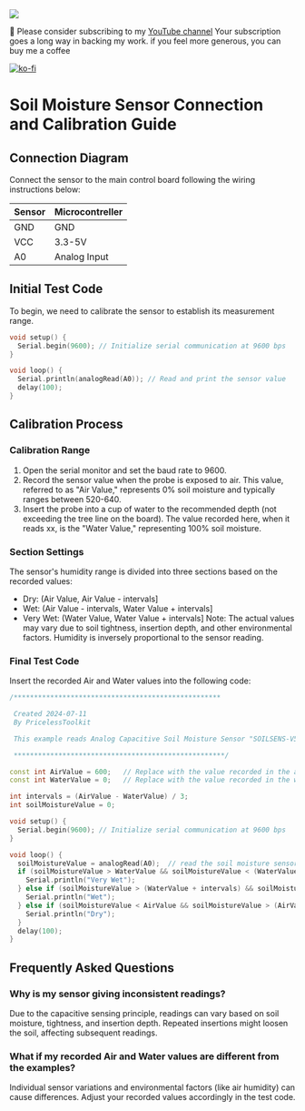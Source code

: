 <img src="https://raw.githubusercontent.com/PricelessToolkit/SOILSENS-V5/main/img/banner.jpg"/>

🤗 Please consider subscribing to my [YouTube channel](https://www.youtube.com/@PricelessToolkit/videos) Your subscription goes a long way in backing my work. if you feel more generous, you can buy me a coffee


[![ko-fi](https://ko-fi.com/img/githubbutton_sm.svg)](https://ko-fi.com/U6U2QLAF8)

# Soil Moisture Sensor Connection and Calibration Guide

## Connection Diagram

Connect the sensor to the main control board following the wiring instructions below:

| Sensor | Microcontreller |
|--------|-----------------|
|  GND   |   GND           |
|  VCC   |   3.3-5V        |
|  A0    |   Analog Input  |



## Initial Test Code

To begin, we need to calibrate the sensor to establish its measurement range.

```cpp
void setup() {
  Serial.begin(9600); // Initialize serial communication at 9600 bps
}

void loop() {
  Serial.println(analogRead(A0)); // Read and print the sensor value
  delay(100);
}
```

## Calibration Process
### Calibration Range
1. Open the serial monitor and set the baud rate to 9600.
2. Record the sensor value when the probe is exposed to air. This value, referred to as "Air Value," represents 0% soil moisture and typically ranges between 520-640.
3. Insert the probe into a cup of water to the recommended depth (not exceeding the tree line on the board). The value recorded here, when it reads xx, is the "Water Value," representing 100% soil moisture.

### Section Settings
The sensor's humidity range is divided into three sections based on the recorded values:

- Dry: (Air Value, Air Value - intervals]
- Wet: (Air Value - intervals, Water Value + intervals]
- Very Wet: (Water Value, Water Value + intervals]
Note: The actual values may vary due to soil tightness, insertion depth, and other environmental factors. Humidity is inversely proportional to the sensor reading.

### Final Test Code
Insert the recorded Air and Water values into the following code:


```cpp
/***************************************************

 Created 2024-07-11
 By PricelessToolkit

 This example reads Analog Capacitive Soil Moisture Sensor "SOILSENS-V5".

 ****************************************************/

const int AirValue = 600;   // Replace with the value recorded in the air
const int WaterValue = 0;   // Replace with the value recorded in the water

int intervals = (AirValue - WaterValue) / 3;
int soilMoistureValue = 0;

void setup() {
  Serial.begin(9600); // Initialize serial communication at 9600 bps
}

void loop() {
  soilMoistureValue = analogRead(A0);  // read the soil moisture sensor
  if (soilMoistureValue > WaterValue && soilMoistureValue < (WaterValue + intervals)) {
    Serial.println("Very Wet");
  } else if (soilMoistureValue > (WaterValue + intervals) && soilMoistureValue < (AirValue - intervals)) {
    Serial.println("Wet");
  } else if (soilMoistureValue < AirValue && soilMoistureValue > (AirValue - intervals)) {
    Serial.println("Dry");
  }
  delay(100);
}

```

## Frequently Asked Questions
### Why is my sensor giving inconsistent readings?
Due to the capacitive sensing principle, readings can vary based on soil moisture, tightness, and insertion depth. Repeated insertions might loosen the soil, affecting subsequent readings.

### What if my recorded Air and Water values are different from the examples?
Individual sensor variations and environmental factors (like air humidity) can cause differences. Adjust your recorded values accordingly in the test code.
